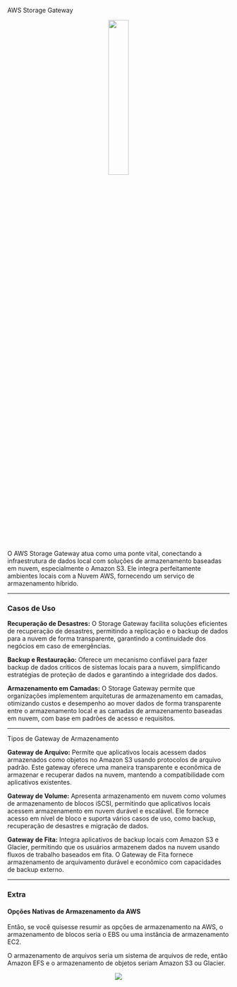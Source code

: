 AWS Storage Gateway

<div align="center">
  <img src="https://cdn2.iconfinder.com/data/icons/amazon-aws-stencils/100/Storage__Content_Delivery_AWS_Storage_Gateway-512.png" width="30%">
</div>
<br/>

O AWS Storage Gateway atua como uma ponte vital, conectando a infraestrutura de dados local com soluções de armazenamento baseadas em nuvem, especialmente o Amazon S3. Ele integra perfeitamente ambientes locais com a Nuvem AWS, fornecendo um serviço de armazenamento híbrido.
<hr/>

### Casos de Uso

<b>Recuperação de Desastres:</b> O Storage Gateway facilita soluções eficientes de recuperação de desastres, permitindo a replicação e o backup de dados para a nuvem de forma transparente, garantindo a continuidade dos negócios em caso de emergências.

<b>Backup e Restauração:</b> Oferece um mecanismo confiável para fazer backup de dados críticos de sistemas locais para a nuvem, simplificando estratégias de proteção de dados e garantindo a integridade dos dados.

<b>Armazenamento em Camadas:</b> O Storage Gateway permite que organizações implementem arquiteturas de armazenamento em camadas, otimizando custos e desempenho ao mover dados de forma transparente entre o armazenamento local e as camadas de armazenamento baseadas em nuvem, com base em padrões de acesso e requisitos.
<hr/>
Tipos de Gateway de Armazenamento

<b>Gateway de Arquivo:</b> Permite que aplicativos locais acessem dados armazenados como objetos no Amazon S3 usando protocolos de arquivo padrão. Este gateway oferece uma maneira transparente e econômica de armazenar e recuperar dados na nuvem, mantendo a compatibilidade com aplicativos existentes.

<b>Gateway de Volume:</b> Apresenta armazenamento em nuvem como volumes de armazenamento de blocos iSCSI, permitindo que aplicativos locais acessem armazenamento em nuvem durável e escalável. Ele fornece acesso em nível de bloco e suporta vários casos de uso, como backup, recuperação de desastres e migração de dados.

<b>Gateway de Fita:</b> Integra aplicativos de backup locais com Amazon S3 e Glacier, permitindo que os usuários armazenem dados na nuvem usando fluxos de trabalho baseados em fita. O Gateway de Fita fornece armazenamento de arquivamento durável e econômico com capacidades de backup externo.
<hr/>

### Extra

#### Opções Nativas de Armazenamento da AWS

Então, se você quisesse resumir as opções de armazenamento na AWS, o armazenamento de blocos seria o EBS ou uma instância de armazenamento EC2.

O armazenamento de arquivos seria um sistema de arquivos de rede, então Amazon EFS e o armazenamento de objetos seriam Amazon S3 ou Glacier.
<br/>
<div align="center">
  <img src="https://thumbs2.imgbox.com/f7/45/7NyuhKAK_t.png">
</div>
